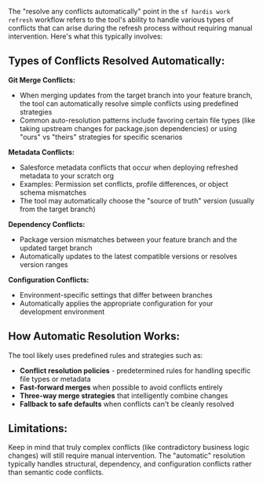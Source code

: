 The "resolve any conflicts automatically" point in the `sf hardis work refresh` workflow refers to the tool's ability to handle various types of conflicts that can arise during the refresh process without requiring manual intervention. Here's what this typically involves:

## Types of Conflicts Resolved Automatically:

**Git Merge Conflicts:**
- When merging updates from the target branch into your feature branch, the tool can automatically resolve simple conflicts using predefined strategies
- Common auto-resolution patterns include favoring certain file types (like taking upstream changes for package.json dependencies) or using "ours" vs "theirs" strategies for specific scenarios

**Metadata Conflicts:**
- Salesforce metadata conflicts that occur when deploying refreshed metadata to your scratch org
- Examples: Permission set conflicts, profile differences, or object schema mismatches
- The tool may automatically choose the "source of truth" version (usually from the target branch)

**Dependency Conflicts:**
- Package version mismatches between your feature branch and the updated target branch
- Automatically updates to the latest compatible versions or resolves version ranges

**Configuration Conflicts:**
- Environment-specific settings that differ between branches
- Automatically applies the appropriate configuration for your development environment

## How Automatic Resolution Works:

The tool likely uses predefined rules and strategies such as:
- **Conflict resolution policies** - predetermined rules for handling specific file types or metadata
- **Fast-forward merges** when possible to avoid conflicts entirely
- **Three-way merge strategies** that intelligently combine changes
- **Fallback to safe defaults** when conflicts can't be cleanly resolved

## Limitations:

Keep in mind that truly complex conflicts (like contradictory business logic changes) will still require manual intervention. The "automatic" resolution typically handles structural, dependency, and configuration conflicts rather than semantic code conflicts.
